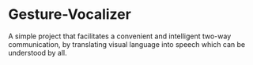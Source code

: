 # Gesture-Vocalizer
A simple project that facilitates a convenient and intelligent two-way communication, by translating visual language into speech which can be understood by all.   
